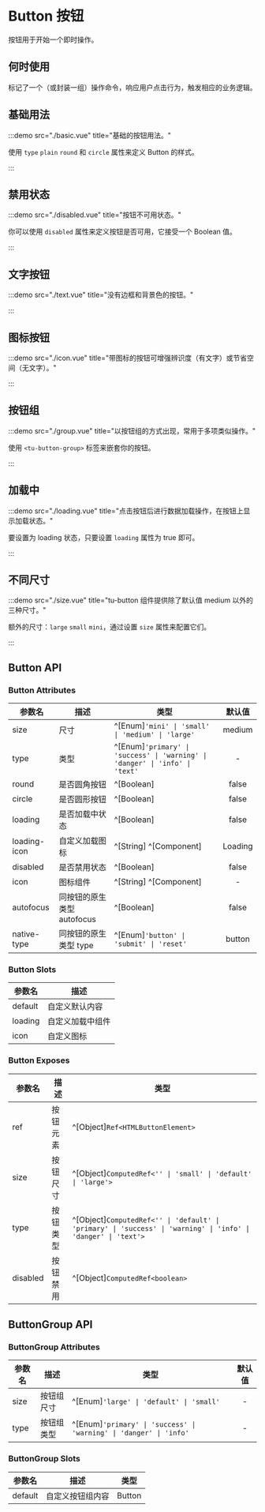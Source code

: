 # Button 按钮

按钮用于开始一个即时操作。

## 何时使用

标记了一个（或封装一组）操作命令，响应用户点击行为，触发相应的业务逻辑。

## 基础用法

:::demo src="./basic.vue" title="基础的按钮用法。"

使用 `type` `plain` `round` 和 `circle` 属性来定义 Button 的样式。

:::

## 禁用状态

:::demo src="./disabled.vue" title="按钮不可用状态。"

你可以使用 `disabled` 属性来定义按钮是否可用，它接受一个 Boolean 值。

:::

## 文字按钮

:::demo src="./text.vue" title="没有边框和背景色的按钮。"

:::

## 图标按钮

:::demo src="./icon.vue" title="带图标的按钮可增强辨识度（有文字）或节省空间（无文字）。"

:::

## 按钮组

:::demo src="./group.vue" title="以按钮组的方式出现，常用于多项类似操作。"

使用 `<tu-button-group>` 标签来嵌套你的按钮。

:::

## 加载中

:::demo src="./loading.vue" title="点击按钮后进行数据加载操作，在按钮上显示加载状态。"

要设置为 loading 状态，只要设置 `loading` 属性为 true 即可。

:::

## 不同尺寸

:::demo src="./size.vue" title="tu-button 组件提供除了默认值 medium 以外的三种尺寸。"

额外的尺寸：`large` `small` `mini`，通过设置 `size` 属性来配置它们。

:::

## Button API

### Button Attributes

| 参数名 | 描述 | 类型 | 默认值 |
| ------ | ---- | ---- | :----: |
| size | 尺寸 | ^[Enum]`'mini' \| 'small' \| 'medium' \| 'large'` | medium |
| type | 类型 | ^[Enum]`'primary' \| 'success' \| 'warning' \| 'danger' \| 'info' \| 'text'` | - |
| round | 是否圆角按钮 | ^[Boolean] | false |
| circle | 是否圆形按钮 | ^[Boolean] | false |
| loading | 是否加载中状态 | ^[Boolean] | false |
| loading-icon | 自定义加载图标 | ^[String] ^[Component] | Loading |
| disabled | 是否禁用状态 | ^[Boolean] | false |
| icon | 图标组件 | ^[String] ^[Component] | - |
| autofocus | 同按钮的原生类型 autofocus | ^[Boolean] | false |
| native-type | 同按钮的原生类型 type | ^[Enum]`'button' \| 'submit' \| 'reset'` | button |

### Button Slots

| 参数名 | 描述 |
| ------ | ---- |
| default | 自定义默认内容 |
| loading | 自定义加载中组件 |
| icon | 自定义图标 |

### Button Exposes

| 参数名 | 描述 | 类型 |
| ------ | ---- | ---- |
| ref | 按钮元素 | ^[Object]`Ref<HTMLButtonElement>` |
| size | 按钮尺寸 | ^[Object]`ComputedRef<'' \| 'small' \| 'default' \| 'large'>` |
| type | 按钮类型 | ^[Object]`ComputedRef<'' \| 'default' \| 'primary' \| 'success' \| 'warning' \| 'info' \| 'danger' \| 'text'>` |
| disabled | 按钮禁用 | ^[Object]`ComputedRef<boolean>` |

## ButtonGroup API

### ButtonGroup Attributes

| 参数名 | 描述 | 类型 | 默认值 |
| ------ | ---- | ---- | :----: |
| size | 按钮组尺寸 | ^[Enum]`'large' \| 'default' \| 'small'` | - |
| type | 按钮组类型 | ^[Enum]`'primary' \| 'success' \| 'warning' \| 'danger' \| 'info'` | - |

### ButtonGroup Slots

| 参数名 | 描述 | 类型 |
| ------ | ---- | ---- |
| default | 自定义按钮组内容 | Button |
